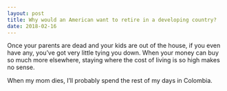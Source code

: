 ```yaml
---
layout: post
title: Why would an American want to retire in a developing country?
date: 2018-02-16
---
```


<p>Once your parents are dead and your kids are out of the house, if you even have any, you’ve got very little tying you down. When your money can buy so much more elsewhere, staying where the cost of living is so high makes no sense.</p><p>When my mom dies, I’ll probably spend the rest of my days in Colombia.</p>
